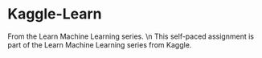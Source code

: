 # Kaggle-Learn
From the Learn Machine Learning series. \n
This self-paced assignment is part of the Learn Machine Learning series from Kaggle.
